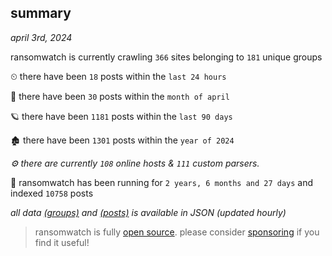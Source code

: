 
## summary
_april 3rd, 2024_

ransomwatch is currently crawling `366` sites belonging to `181` unique groups

⏲ there have been `18` posts within the `last 24 hours`

🦈 there have been `30` posts within the `month of april`

🪐 there have been `1181` posts within the `last 90 days`

🏚 there have been `1301` posts within the `year of 2024`

_⚙️ there are currently `108` online hosts & `111` custom parsers._

🦕 ransomwatch has been running for `2 years, 6 months and 27 days` and indexed `10758` posts

_all data  [(groups)](http://ransomwhat.telemetry.ltd/groups) and [(posts)](http://ransomwhat.telemetry.ltd/posts) is available in JSON (updated hourly)_

> ransomwatch is fully [open source](https://github.com/joshhighet/ransomwatch#ransomwatch--). please consider [sponsoring](https://github.com/sponsors/joshhighet) if you find it useful!

